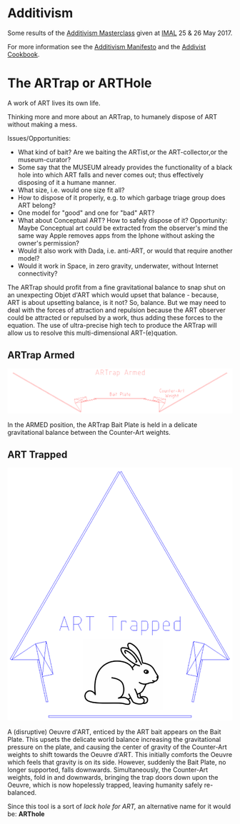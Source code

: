 # Additivism

Some results of the [Additivism Masterclass](https://docs.google.com/presentation/d/1zDGqoAnj2MhMBiOX0ClwaPSHnB7CIv1Liiuu0FB1cRA/edit?usp=sharing) given at [IMAL](http://www.imal.org) 25 & 26 May 2017.

For more information see the [Additivism Manifesto](http://additivism.org/manifesto) and the [Addivist Cookbook](http://additivism.org/cookbook).

# The ARTrap or ARTHole

A work of ART lives its own life.

Thinking more and more about an ARTrap, to humanely dispose of ART without making a mess. 

Issues/Opportunities:
* What kind of bait? Are we baiting the ARTist,or the ART-collector,or the museum-curator? 
* Some say that the MUSEUM already provides the functionality of a black hole into which ART falls and never comes out; thus effectively disposing of it a humane manner.
* What size, i.e. would one size fit all? 
* How to dispose of it properly, e.g. to which garbage triage group does ART belong?
* One model for "good" and one for "bad" ART? 
* What about Conceptual ART? How to safely dispose of it? Opportunity: Maybe Conceptual art could be extracted from the observer's mind the same way Apple removes apps from the Iphone without asking the owner's permission?
* Would it also work with Dada, i.e. anti-ART, or would that require another model?
* Would it work in Space, in zero gravity, underwater, without Internet connectivity?

The ARTrap should profit from a fine gravitational balance to snap shut on an unexpecting Objet d'ART which would upset that balance - because, ART is about upsetting balance, is it not? So, balance. But we may need to deal with the forces of attraction and repulsion because the ART observer could be attracted or repulsed by a work, thus adding these forces to the equation. The use of ultra-precise high tech to produce the ARTrap will allow us to resolve this multi-dimensional ART-(e)quation. 

## ARTrap Armed
![Image of ARTrap armed](ARTrap%20Armed%20whte%20bg.png)

In the ARMED position, the ARTrap Bait Plate is held in a delicate gravitational balance between the Counter-Art weights.

## ART Trapped
![Image of ART trapped](bunny%20art%20trapped.png)

A (disruptive) Oeuvre d'ART, enticed by the ART bait appears on the Bait Plate. This upsets the delicate world balance increasing the gravitational pressure on the plate, and causing the center of gravity of the Counter-Art weights to shift towards the Oeuvre d'ART. This initially comforts the Oeuvre which feels that gravity is on its side. However, suddenly the Bait Plate, no longer supported, falls downwards. Simultaneously, the Counter-Art weights, fold in and downwards, bringing the trap doors down upon the Oeuvre, which is now hopelessly trapped, leaving humanity safely re-balanced.

Since this tool is a sort of *lack hole for ART,* an alternative name for it would be: **ARThole**



